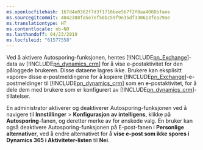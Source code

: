 ```yaml
---
ms.openlocfilehash: 167d4e0362f7d3f1716bee5b7f2f0aa4068bfaee
ms.sourcegitcommit: 4042388fa5e7ef50bc59f9e35df330613fea29ae
ms.translationtype: HT
ms.contentlocale: nb-NO
ms.lasthandoff: 04/23/2019
ms.locfileid: "61577558"
---
```

Ved å aktivere Autosporing-funksjonen, hentes [!INCLUDE[pn_Exchange](pn-exchange.md)]-data av [!INCLUDE[pn_dynamics_crm](pn-dynamics-crm.md)] for å vise e-postaktivitet for den påloggede brukeren. Disse dataene lagres ikke. Brukere kan eksplisitt «spore» disse e-postmeldingene for å kopiere [!INCLUDE[pn_Exchange](pn-exchange.md)]-e-postmeldinger til [!INCLUDE[pn_dynamics_crm](pn-dynamics-crm.md)] som en e-postaktivitet, for å dele dem med brukere som er konfigurert av [!INCLUDE[pn_dynamics_crm](pn-dynamics-crm.md)]-tillatelser.  
  
 En administrator aktiverer og deaktiverer Autosporing-funksjonen ved å navigere til **Innstillinger** > **Konfigurasjon av intelligens**, klikke på **Autosporing**-fanen, og deretter merke av for ønskede valg. En bruker kan også deaktivere Autosporing-funksjonen på E-post-fanen i **Personlige alternativer**, ved å endre alternativet for å **vise e-post som ikke spores i Dynamics 365 i Aktiviteter-listen** til **Nei**.